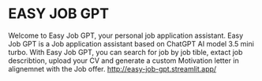 # EASY JOB GPT
Welcome to Easy Job GPT, your personal job application assistant. Easy Job GPT is a Job application assistant based on ChatGPT AI model 3.5 mini turbo. With Easy Job GPT, you can search for job by job tible, extact job describtion, upload your CV and generate a custom Motivation letter in alignemnet with the Job offer. 
http://easy-job-gpt.streamlit.app/
